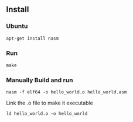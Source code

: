 ## Install

### Ubuntu

```sh
apt-get install nasm
```

### Run

```console
make
```

### Manually Build and run

```console
nasm -f elf64 -o hello_world.o hello_world.asm
```

Link the .o file to make it executable

```console
ld hello_world.o -o hello_world
```


